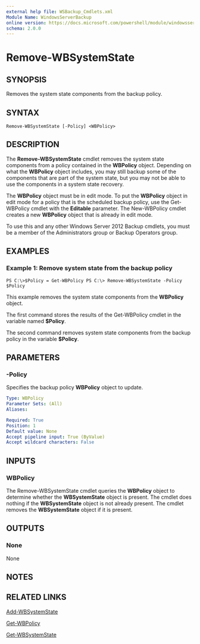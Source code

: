 ```yaml
---
external help file: WSBackup_Cmdlets.xml
Module Name: WindowsServerBackup
online version: https://docs.microsoft.com/powershell/module/windowsserverbackup/remove-wbsystemstate?view=windowsserver2012-ps&wt.mc_id=ps-gethelp
schema: 2.0.0
---
```


# Remove-WBSystemState

## SYNOPSIS
Removes the system state components from the backup policy.

## SYNTAX

```
Remove-WBSystemState [-Policy] <WBPolicy>
```

## DESCRIPTION
The **Remove-WBSystemState** cmdlet removes the system state components from a policy contained in the **WBPolicy** object.
Depending on what the **WBPolicy** object includes, you may still backup some of the components that are part of the system state, but you may not be able to use the components in a system state recovery.

The **WBPolicy** object must be in edit mode.
To put the **WBPolicy** object in edit mode for a policy that is the scheduled backup policy, use the Get-WBPolicy cmdlet with the **Editable** parameter.
The New-WBPolicy cmdlet creates a new **WBPolicy** object that is already in edit mode.

To use this and any other Windows Server 2012 Backup cmdlets, you must be a member of the Administrators group or Backup Operators group.

## EXAMPLES

### Example 1: Remove system state from the backup policy
```
PS C:\>$Policy = Get-WBPolicy PS C:\> Remove-WBSystemState -Policy $Policy
```

This example removes the system state components from the **WBPolicy** object.

The first command stores the results of the Get-WBPolicy cmdlet in the variable named **$Policy**.

The second command removes system state components from the backup policy in the variable **$Policy**.

## PARAMETERS

### -Policy
Specifies the backup policy **WBPolicy** object to update.

```yaml
Type: WBPolicy
Parameter Sets: (All)
Aliases: 

Required: True
Position: 1
Default value: None
Accept pipeline input: True (ByValue)
Accept wildcard characters: False
```

## INPUTS

### WBPolicy
The Remove-WBSystemState cmdlet queries the **WBPolicy** object to determine whether the **WBSystemState** object is present.
The cmdlet does nothing if the **WBSystemState** object is not already present.
The cmdlet removes the **WBSystemState** object if it is present.

## OUTPUTS

### None
None

## NOTES

## RELATED LINKS

[Add-WBSystemState](./Add-WBSystemState.md)

[Get-WBPolicy](./Get-WBPolicy.md)

[Get-WBSystemState](./Get-WBSystemState.md)

